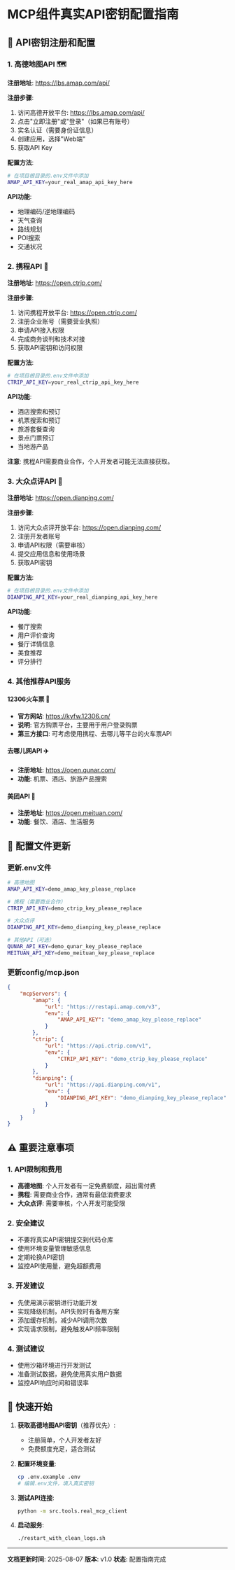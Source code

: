 # MCP组件真实API密钥配置指南

## 🔑 API密钥注册和配置

### 1. 高德地图API 🗺️

**注册地址**: https://lbs.amap.com/api/

**注册步骤**:
1. 访问高德开放平台: https://lbs.amap.com/api/
2. 点击"立即注册"或"登录"（如果已有账号）
3. 实名认证（需要身份证信息）
4. 创建应用，选择"Web端"
5. 获取API Key

**配置方法**:
```bash
# 在项目根目录的.env文件中添加
AMAP_API_KEY=your_real_amap_api_key_here
```

**API功能**:
- 地理编码/逆地理编码
- 天气查询
- 路线规划
- POI搜索
- 交通状况

### 2. 携程API 🏨

**注册地址**: https://open.ctrip.com/

**注册步骤**:
1. 访问携程开放平台: https://open.ctrip.com/
2. 注册企业账号（需要营业执照）
3. 申请API接入权限
4. 完成商务谈判和技术对接
5. 获取API密钥和访问权限

**配置方法**:
```bash
# 在项目根目录的.env文件中添加
CTRIP_API_KEY=your_real_ctrip_api_key_here
```

**API功能**:
- 酒店搜索和预订
- 机票搜索和预订
- 旅游套餐查询
- 景点门票预订
- 当地游产品

**注意**: 携程API需要商业合作，个人开发者可能无法直接获取。

### 3. 大众点评API 🍜

**注册地址**: https://open.dianping.com/

**注册步骤**:
1. 访问大众点评开放平台: https://open.dianping.com/
2. 注册开发者账号
3. 申请API权限（需要审核）
4. 提交应用信息和使用场景
5. 获取API密钥

**配置方法**:
```bash
# 在项目根目录的.env文件中添加
DIANPING_API_KEY=your_real_dianping_api_key_here
```

**API功能**:
- 餐厅搜索
- 用户评价查询
- 餐厅详情信息
- 美食推荐
- 评分排行

### 4. 其他推荐API服务

#### 12306火车票 🚄
- **官方网站**: https://kyfw.12306.cn/
- **说明**: 官方购票平台，主要用于用户登录购票
- **第三方接口**: 可考虑使用携程、去哪儿等平台的火车票API

#### 去哪儿网API ✈️
- **注册地址**: https://open.qunar.com/
- **功能**: 机票、酒店、旅游产品搜索

#### 美团API 🛒
- **注册地址**: https://open.meituan.com/
- **功能**: 餐饮、酒店、生活服务

## 🔧 配置文件更新

### 更新.env文件
```bash
# 高德地图
AMAP_API_KEY=demo_amap_key_please_replace

# 携程（需要商业合作）
CTRIP_API_KEY=demo_ctrip_key_please_replace

# 大众点评
DIANPING_API_KEY=demo_dianping_key_please_replace

# 其他API（可选）
QUNAR_API_KEY=demo_qunar_key_please_replace
MEITUAN_API_KEY=demo_meituan_key_please_replace
```

### 更新config/mcp.json
```json
{
    "mcpServers": {
        "amap": {
            "url": "https://restapi.amap.com/v3",
            "env": {
                "AMAP_API_KEY": "demo_amap_key_please_replace"
            }
        },
        "ctrip": {
            "url": "https://api.ctrip.com/v1",
            "env": {
                "CTRIP_API_KEY": "demo_ctrip_key_please_replace"
            }
        },
        "dianping": {
            "url": "https://api.dianping.com/v1",
            "env": {
                "DIANPING_API_KEY": "demo_dianping_key_please_replace"
            }
        }
    }
}
```

## ⚠️ 重要注意事项

### 1. API限制和费用
- **高德地图**: 个人开发者有一定免费额度，超出需付费
- **携程**: 需要商业合作，通常有最低消费要求
- **大众点评**: 需要审核，个人开发可能受限

### 2. 安全建议
- 不要将真实API密钥提交到代码仓库
- 使用环境变量管理敏感信息
- 定期轮换API密钥
- 监控API使用量，避免超额费用

### 3. 开发建议
- 先使用演示密钥进行功能开发
- 实现降级机制，API失败时有备用方案
- 添加缓存机制，减少API调用次数
- 实现请求限制，避免触发API频率限制

### 4. 测试建议
- 使用沙箱环境进行开发测试
- 准备测试数据，避免使用真实用户数据
- 监控API响应时间和错误率

## 🚀 快速开始

1. **获取高德地图API密钥**（推荐优先）:
   - 注册简单，个人开发者友好
   - 免费额度充足，适合测试

2. **配置环境变量**:
   ```bash
   cp .env.example .env
   # 编辑.env文件，填入真实密钥
   ```

3. **测试API连接**:
   ```bash
   python -m src.tools.real_mcp_client
   ```

4. **启动服务**:
   ```bash
   ./restart_with_clean_logs.sh
   ```

---

**文档更新时间**: 2025-08-07
**版本**: v1.0
**状态**: 配置指南完成